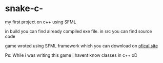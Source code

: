 # snake-c-
my first project on c++ using SFML


in build you can find already compiled exe file.
in src you can find source code

game wroted using SFML framework which you can download on [ofical site](https://www.sfml-dev.org/)

Ps: While i was writing this game i havent know classes in c++ xD
